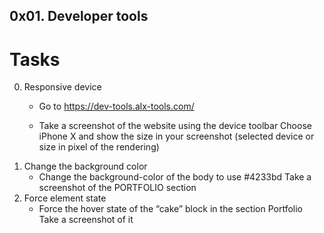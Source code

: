 ## 0x01. Developer tools

# Tasks
0. Responsive device
	- Go to https://dev-tools.alx-tools.com/

	- Take a screenshot of the website using the device toolbar Choose iPhone X and show the size in your screenshot (selected device or size in pixel of the rendering)
1. Change the background color
	- Change the background-color of the body to use #4233bd Take a screenshot of the PORTFOLIO section
2. Force element state
	- Force the hover state of the “cake” block in the section Portfolio Take a screenshot of it
